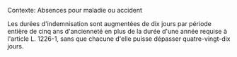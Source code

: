 Contexte: Absences pour maladie ou accident

Les durées d'indemnisation sont augmentées de dix jours par période entière de cinq ans d'ancienneté en plus de la durée d'une année requise à l'article L. 1226-1, sans que chacune d'elle puisse dépasser quatre-vingt-dix jours.